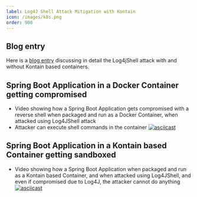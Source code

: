 ```yaml
---
label: Log4J Shell Attack Mitigation with Kontain
icon: /images/k8s.png
order: 900
---
```


## Blog entry
Here is a [blog entry](https://medium.com/kontain/log4j-shell-attack-mitigation-with-kontain-containers-e226ca2a3172) discussing in detail the Log4jShell attack with and without Kontain based containers.

## Spring Boot Application in a Docker Container getting compromised
* Video showing how a Spring Boot Application gets compromised with a reverse shell when packaged and run as a Docker Container, when attacked using Log4JShell attack
* Attacker can execute shell commands in the container
[![asciicast](https://asciinema.org/a/458347.svg)](https://asciinema.org/a/458347?speed=1.3&t=4)

## Spring Boot Application in a Kontain based Container getting sandboxed
* Video showing how a Spring Boot Application when packaged and run as a Kontain based Container, and when attacked using Log4JShell, and even if compromised due to Log4J, the attacker cannot do anything
[![asciicast](https://asciinema.org/a/458372.svg)](https://asciinema.org/a/458372?speed=1.4)
